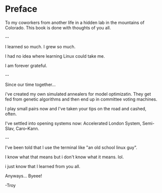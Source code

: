 # Preface

To my coworkers from another life in a hidden lab in the mountains of Colorado. This book is done with thoughts of you all.

--

I learned so much. I grew so much.

I had no idea where learning Linux could take me.

I am forever grateful.

--

Since our time together...

i've created my own simulated annealers for model optimizatin. They get fed from genetic algorithms and then end up in committee voting machines.

I play small pairs now and I've taken your tips on the road and cashed, often.

I've settled into opening systems now: Accelerated London System, Semi-Slav, Caro–Kann. 

--

I've been told that I use the terminal like "an old school linux guy".

I know what that means but i don't know what it means. lol.

i just know that I learned from you all.

Anyways... Byeee!

-Troy